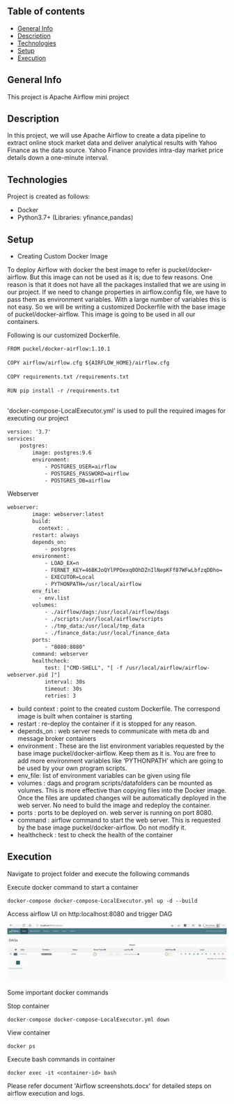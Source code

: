 ## Table of contents
* [General Info](#general-info)
* [Description](#description)
* [Technologies](#technologies)
* [Setup](#setup)
* [Execution](#execution)

## General Info
This project is Apache Airflow mini project

## Description
In this project, we will use Apache Airflow to create a data pipeline to extract online stock market data and deliver analytical results with Yahoo Finance as the data source. Yahoo Finance provides intra-day market price details down a one-minute interval.


## Technologies
Project is created as follows:
* Docker
* Python3.7+ (Libraries: yfinance,pandas)


## Setup

* Creating Custom Docker Image

To deploy Airflow with docker the best image to refer is puckel/docker-airflow. But this image can not be used as it is; due to few reasons. One reason is that it does not have all the packages installed that we are using in our project. If we need to change properties in airflow.config file, we have to pass them as environment variables. With a large number of variables this is not easy. So we will be writing a customized Dockerfile with the base image of puckel/docker-airflow. This image is going to be used in all our containers.


Following is our customized Dockerfile.

```
FROM puckel/docker-airflow:1.10.1

COPY airflow/airflow.cfg ${AIRFLOW_HOME}/airflow.cfg

COPY requirements.txt /requirements.txt

RUN pip install -r /requirements.txt


```

'docker-compose-LocalExecutor.yml' is used to pull the required images for executing our project

``` 
version: '3.7'
services:
    postgres:
        image: postgres:9.6
        environment:
            - POSTGRES_USER=airflow
            - POSTGRES_PASSWORD=airflow
            - POSTGRES_DB=airflow
```

Webserver

```
webserver:
        image: webserver:latest
        build:
          context: .
        restart: always
        depends_on:
            - postgres
        environment:
            - LOAD_EX=n
            - FERNET_KEY=46BKJoQYlPPOexq0OhDZnIlNepKFf87WFwLbfzqDDho=
            - EXECUTOR=Local
            - PYTHONPATH=/usr/local/airflow
        env_file:
          - env.list
        volumes:
            - ./airflow/dags:/usr/local/airflow/dags
            - ./scripts:/usr/local/airflow/scripts
            - ./tmp_data:/usr/local/tmp_data
            - ./finance_data:/usr/local/finance_data
        ports:
            - "8080:8080"
        command: webserver
        healthcheck:
            test: ["CMD-SHELL", "[ -f /usr/local/airflow/airflow-webserver.pid ]"]
            interval: 30s
            timeout: 30s
            retries: 3

```

* build context : point to the created custom Dockerfile. The correspond image is built when container is starting
* restart : re-deploy the container if it is stopped for any reason.
* depends_on : web server needs to communicate with meta db and message broker containers
* environment : These are the list environment variables requested by the base image puckel/docker-airflow. Keep them as it is. You are free to add more environment variables like ‘PYTHONPATH’ which are going to be used by your own program scripts.
* env_file: list of environment variables can be given using file
* volumes : dags and program scripts/datafolders can be mounted as volumes. This is more effective than copying files into the Docker image. Once the files are updated changes will be automatically deployed in the web server. No need to build the image and redeploy the container.
* ports : ports to be deployed on. web server is running on port 8080.
* command : airflow command to start the web server. This is requested by the base image puckel/docker-airflow. Do not modify it.
* healthcheck : test to check the health of the container


## Execution

Navigate to project folder and execute the following commands

Execute docker command to start a container

```
docker-compose docker-compose-LocalExecutor.yml up -d --build

```

Access airflow UI on http:localhost:8080 and trigger DAG


![Alt text](/Screenshots/airflowwebserver.PNG?raw=true "Airflow webserver")



Some important docker commands

Stop container

```
docker-compose docker-compose-LocalExecutor.yml down

```
View container

```
docker ps

```

Execute bash commands in container

```
docker exec -it <container-id> bash

```

Please refer document 'Airflow screenshots.docx' for detailed steps on airflow execution and logs.

